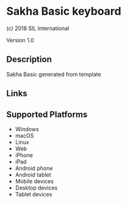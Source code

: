Sakha Basic keyboard
==============

(c) 2018 SIL International

Version 1.0

Description
-----------

Sakha Basic generated from template

Links
-----

Supported Platforms
-------------------
 * Windows
 * macOS
 * Linux
 * Web
 * iPhone
 * iPad
 * Android phone
 * Android tablet
 * Mobile devices
 * Desktop devices
 * Tablet devices

